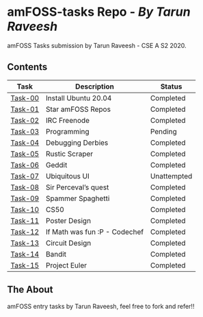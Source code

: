 # amFOSS-tasks Repo - _By Tarun Raveesh_
amFOSS Tasks submission by Tarun Raveesh - CSE A S2 2020.

## Contents

| **Task** | **Description** | **Status** |
| --- | --- | --- |
| <a href="https://github.com/TarunRaveesh/amFOSS-tasks/tree/main/Task-00">Task-00</a> | Install Ubuntu 20.04 | Completed |
| <a href="https://github.com/TarunRaveesh/amFOSS-tasks/tree/main/Task-01">Task-01</a> | Star amFOSS Repos | Completed |
| <a href="https://github.com/TarunRaveesh/amFOSS-tasks/tree/main/Task-02">Task-02</a> | IRC Freenode | Completed |
| <a href="https://github.com/TarunRaveesh/amFOSS-tasks/tree/main/Task-03">Task-03</a> | Programming| Pending |
| <a href="https://github.com/TarunRaveesh/amFOSS-tasks/tree/main/Task-04">Task-04</a> | Debugging Derbies | Completed |
| <a href="https://github.com/TarunRaveesh/amFOSS-tasks/tree/main/Task-05">Task-05</a> | Rustic Scraper  | Completed |
| <a href="https://github.com/TarunRaveesh/amFOSS-tasks/tree/main/Task-06">Task-06</a> | Geddit | Completed |
| <a href="https://github.com/TarunRaveesh/amFOSS-tasks/tree/main/Task-07">Task-07</a> | Ubiquitous UI | Unattempted |
| <a href="https://github.com/TarunRaveesh/amFOSS-tasks/tree/main/Task-08">Task-08</a> | Sir Perceval’s quest | Completed |
| <a href="https://github.com/TarunRaveesh/amFOSS-tasks/tree/main/Task-09">Task-09</a> | Spammer Spaghetti | Completed |
| <a href="https://github.com/TarunRaveesh/amFOSS-tasks/tree/main/Task-10">Task-10</a> | CS50 | Completed |
| <a href="https://github.com/TarunRaveesh/amFOSS-tasks/tree/main/Task-11">Task-11</a> | Poster Design | Completed |
| <a href="https://github.com/TarunRaveesh/amFOSS-tasks/tree/main/Task-12">Task-12</a> | If Math was fun :P - Codechef | Completed |
| <a href="https://github.com/TarunRaveesh/amFOSS-tasks/tree/main/Task-13">Task-13</a> | Circuit Design | Completed |
| <a href="https://github.com/TarunRaveesh/amFOSS-tasks/tree/main/Task-14">Task-14</a> | Bandit | Completed |
| <a href="https://github.com/TarunRaveesh/amFOSS-tasks/tree/main/Task-15">Task-15</a> | Project Euler | Completed |

## The About
amFOSS entry tasks by Tarun Raveesh, feel free to fork and refer!!
